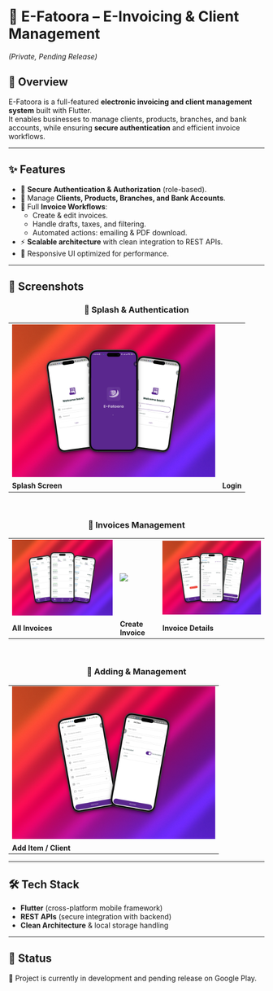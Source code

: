# 📌 E-Fatoora – E-Invoicing & Client Management  
*(Private, Pending Release)*  

## 🚀 Overview
E-Fatoora is a full-featured **electronic invoicing and client management system** built with Flutter.  
It enables businesses to manage clients, products, branches, and bank accounts, while ensuring **secure authentication** and efficient invoice workflows.  

---

## ✨ Features
- 🔐 **Secure Authentication & Authorization** (role-based).  
- 👥 Manage **Clients, Products, Branches, and Bank Accounts**.  
- 🧾 Full **Invoice Workflows**:  
  - Create & edit invoices.  
  - Handle drafts, taxes, and filtering.  
  - Automated actions: emailing & PDF download.  
- ⚡ **Scalable architecture** with clean integration to REST APIs.  
- 🎨 Responsive UI optimized for performance.  

---

## 📸 Screenshots

<div align="center">

### 🔹 Splash & Authentication
<table>
  <tr>
    <td><img src="assets/splash,login.png" width="400"/></td>
  </tr>
  <tr>
    <td><b>Splash Screen</b></td>
    <td><b>Login</b></td>
  </tr>
</table>

<br/>

### 🔹 Invoices Management
<table>
  <tr>
    <td><img src="assets/invoices.png" width="400"/></td>
    <td><img src="assets/Create invoice.png" width="400"/></td>
    <td><img src="assets/invoices details.png" width="400"/></td>
  </tr>
  <tr>
    <td><b>All Invoices</b></td>
    <td><b>Create Invoice</b></td>
    <td><b>Invoice Details</b></td>
  </tr>
</table>

<br/>

### 🔹 Adding & Management
<table>
  <tr>
    <td><img src="assets/add.png" width="400"/></td>
  </tr>
  <tr>
    <td><b>Add Item / Client</b></td>
  </tr>
</table>

</div>

---

## 🛠 Tech Stack
- **Flutter** (cross-platform mobile framework)  
- **REST APIs** (secure integration with backend)  
- **Clean Architecture** & local storage handling  

---

## 📂 Status
🚧 Project is currently in development and pending release on Google Play.  
